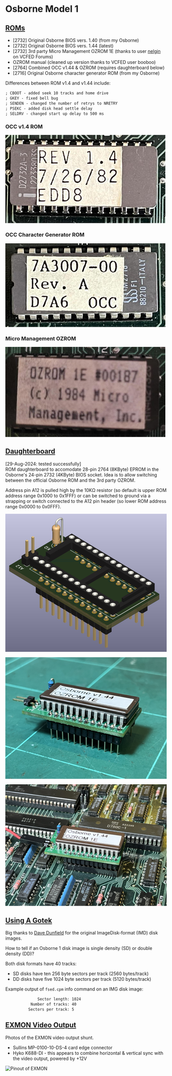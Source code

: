 # Osborne Model 1
## [ROMs](/ROM)
- [2732] Original Osborne BIOS vers. 1.40 (from my Osborne)
- [2732] Original Osborne BIOS vers. 1.44 (latest)
- [2732] 3rd party Micro Management OZROM 1E (thanks to user [nelgin](https://forum.vcfed.org/index.php?threads/osborne-1-screen-flash.1245908/post-1400583) on VCFED Forums)
- OZROM manual (cleaned up version thanks to VCFED user booboo)
- [2764] Combined OCC v1.44 & OZROM (requires daughterboard below)
- [2716] Original Osborne character generator ROM (from my Osborne)

Differences between ROM v1.4 and v1.44 include:
```
; CBOOT - added seek 10 tracks and home drive
; GKEY - fixed bell bug
; SENDEN - changed the number of retrys to NRETRY
; PSEKC - added disk head settle delay
; SELDRV - changed start up delay to 500 ms
```
### OCC v1.4 ROM
![Image of OCC v1.40 ROM](/images/OCC_v14.jpg)

### OCC Character Generator ROM
![Image of OCC character ROM](/images/OCC_char.jpg)

### Micro Management OZROM
![Image of OZROM](/images/OZROM_1E.jpg)

## [Daughterboard](/2732-to-2764)
[29-Aug-2024: tested successfully]  
ROM daughterboard to accomodate 28-pin 2764 (8KByte) EPROM in the Osborne's 24-pin 2732 (4KByte) BIOS socket.  Idea is to allow switching between the official Osborne ROM and the 3rd party OZROM.  

Address pin A12 is pulled high by the 10KΩ resistor (so default is upper ROM address range 0x1000 to 0x1FFF) or can be switched to ground via a strapping or switch connected to the A12 pin header (so lower ROM address range 0x0000 to 0x0FFF).

![3D image of daughterboard](/images/Osborne_2732_to_2764.png)

![Assembled daughterboard](/images/ROM_Daughterboard.jpg)

![Installed in Osborne](/images/Dual_BIOS_installed.jpg)

## [Using A Gotek](/Gotek)
Big thanks to [Dave Dunfield](http://dunfield.classiccmp.org/index.htm) for the original ImageDisk-format (IMD) disk images.

How to tell if an Osborne 1 disk image is single density (SD) or double density (DD)?

Both disk formats have 40 tracks:
* SD disks have ten 256 byte sectors per track (2560 bytes/track)
* DD disks have five 1024 byte sectors per track (5120 bytes/track)

Example output of ```fsed.cpm``` info command on an IMG disk image:
```
              Sector length: 1024
           Number of tracks: 40
          Sectors per track: 5
```
## [EXMON Video Output](/EXMON)
Photos of the EXMON video output shunt.

* Sullins MP-0100-10-DS-4 card edge connector
* Hyko K688-DI - this appears to combine horizontal & vertical sync with the video output, powered by +12V


![Pinout of EXMON](/EXMON/EXMON_7.jpg)


